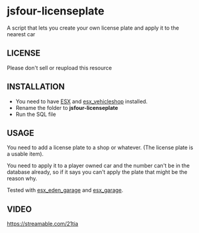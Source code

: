 # jsfour-licenseplate
A script that lets you create your own license plate and apply it to the nearest car

## LICENSE
Please don't sell or reupload this resource

## INSTALLATION
* You need to have <a href="https://github.com/ESX-Org/tprp_base">ESX</a> and <a href="https://github.com/ESX-Org/esx_vehicleshop">esx_vehicleshop</a> installed.
* Rename the folder to **jsfour-licenseplate**
* Run the SQL file

## USAGE
You need to add a license plate to a shop or whatever. (The license plate is a usable item).

You need to apply it to a player owned car and the number can't be in the database already, so if it says you can't apply the plate that might be the reason why.

Tested with <a href="https://github.com/HumanTree92/esx_eden_garage">esx_eden_garage</a> and <a href="https://github.com/ESX-Org/esx_garage">esx_garage</a>.


## VIDEO
https://streamable.com/21tia
